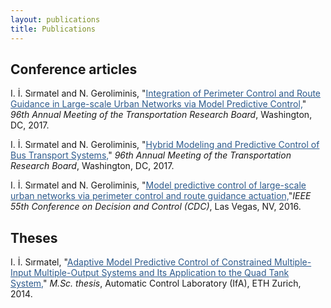 ```yaml
---
layout: publications
title: Publications
---
```


## Conference articles

I. İ. Sırmatel and N. Geroliminis, "<a href="https://trid.trb.org/view.aspx?id=1438872" style="color: #2d5a8c; text-decoration:underline">Integration of Perimeter Control and Route Guidance in Large-scale Urban Networks via Model Predictive Control,</a>" <i>96th Annual Meeting of the Transportation Research Board</i>, Washington, DC, 2017.

I. İ. Sırmatel and N. Geroliminis, "<a href="https://trid.trb.org/view.aspx?id=1439090" style="color: #2d5a8c; text-decoration:underline">Hybrid Modeling and Predictive Control of Bus Transport Systems,</a>" <i>96th Annual Meeting of the Transportation Research Board</i>, Washington, DC, 2017.

I. İ. Sırmatel and N. Geroliminis, "<a href="http://ieeexplore.ieee.org/abstract/document/7799311/" style="color: #2d5a8c; text-decoration:underline">Model predictive control of large-scale urban networks via perimeter control and route guidance actuation,</a>"<i>IEEE 55th Conference on Decision and Control (CDC)</i>, Las Vegas, NV, 2016.

## Theses

I. İ. Sırmatel, "<a href="http://e-collection.library.ethz.ch/eserv/eth:8831/eth-8831-01.pdf" style="color: #2d5a8c; text-decoration:underline">Adaptive Model Predictive Control of Constrained Multiple-Input Multiple-Output Systems and Its Application to the Quad Tank System,</a>" <i>M.Sc. thesis</i>, Automatic Control Laboratory (IfA), ETH Zurich, 2014.
